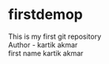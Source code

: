 # firstdemop
This is my first git repository
<br>
Author - kartik akmar 
<br>
first name kartik akmar

